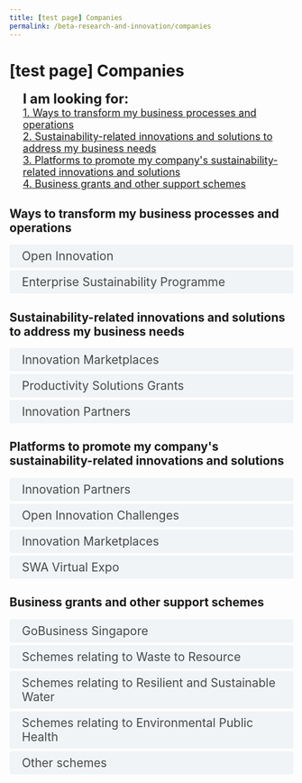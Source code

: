 ```yaml
---
title: [test page] Companies
permalink: /beta-research-and-innovation/companies
---  
```

<style>

input {
	display: none;
}
label {
	display: block;
	padding: 8px 22px;
	margin: 0 0 5px 0;
	cursor: pointor;
	background: #F0F4F6;
	border-radius: 3px;
	color: #484848;
	transition: ease .5s;
	font-size: 1.5em;
}

label:hover {
	background: #4a96b0;
	color: #FFF;
}

.accordion-content {
	/* background: #E2E5F6; */
	padding: 10px 0px 30px 30px;
	/* border: 1px solid #484848; */
	margin: 0 0 1px 0;
	border-radius: 3px;
}

input + label + .accordion-content {
	display: none;
}

input:checked + label + .accordion-content {
	display: none;
}

input:checked + label + .accordion-content {
	display: block;
}

</style>
<!-- End of accordion -->

<div class="container">

<h1><b>[test page] Companies</b></h1>
<ul><font size="+2"><b>I am looking for:</b></font>
    <br><font size="+1"><a href="#Transform_Process">1. Ways to transform my business processes and operations</a>
    <br><a href="#Innovation_Solutions">2. Sustainability-related innovations and solutions to address my business needs</a>
    <br><a href="#Promote_Platforms">3. Platforms to promote my company's sustainability-related innovations and solutions</a>    
    <br><a href="#Business_Grants">4. Business grants and other support schemes</a></font></ul>

<h2><a id="Transform_Process">Ways to transform my business processes and operations</a></h2>
<div>
	<input type="checkbox" id="title1"  /><label for="title1">Open Innovation</label>
	<div class="accordion-content">
        <ul><font size="+2">Try the open innovation process and resources on the <a href="https://www.openinnovation.sg">Open Innovation Platform</a></font></ul>
        <ul><font size="+2">Explore problem statements and proven solutions on the <a href="https://www.openinnovation.sg/find-solution">Discovery Engine</a></font></ul>
	</div>
	<input type="checkbox" id="title2"  /><label for="title2">Enterprise Sustainability Programme</label>
	<div class="accordion-content">
        <ul><font size="+2">Leverage the <a href="https://www.enterprisesg.gov.sg/grow-your-business/boost-capabilities/sustainability/enterprise-sustainability-programme">Enterprise Sustainability Programme</a> to build capabilities and capture opportunities in sustainability</font></ul>
        <ul><font size="+2">Key resources include:</font>
            <li><a href="https://www.enterprisesg.gov.sg/grow-your-business/boost-capabilities/sustainability/enterprise-sustainability-programme/esp-sustainability-courses">Sustainability Courses</a></li>
            <li><a href="https://www.enterprisesg.gov.sg/all-forms/sustainability-playbook-for-enterprises">Sustainability Playbook</a></li>
            <li><a href="https://unglobalcompact.sg/resources?index=b30184f8-c42f-4b15-b4e4-732dee89ef36#anchor">Decarbonisation Playbook</a></li>
            <li>Support for sustainability-related projects through <a href="https://www.enterprisesg.gov.sg/financial-support/enterprise-development-grant">Enterprise Development Grant</a></li>
            <li><a href="https://www.enterprisesg.gov.sg/financial-support/enterprise-financing-scheme---green">Enterprise Financing Scheme - Green</a></li>
        </ul>
	</div>
</div>
	
<h2 id="Innovation_Solutions">Sustainability-related innovations and solutions to address my business needs</h2>
<div>
	<input type="checkbox" id="title3"  /><label for="title3">Innovation Marketplaces</label>
	<div class="accordion-content">
        <ul><font size="+2">Explore innovations and solutions profiled on the <a href="https://www.ipi-singapore.org/innovation-marketplace">IPI Singapore Innovation Marketplace</a> and <a href="https://accm.sg">A*STAR Collaborative Commerce Marketplace</a></font></ul>
        <ul><font size="+2">Companies in the water space could explore the <a href="https://www.swadigiexpo.com">Singapore Water Association Virtual Expo</a></font></ul>
    </div>
	<input type="checkbox" id="title4"  /><label for="title4">Productivity Solutions Grants</label>
	<div class="accordion-content">
        <ul><font size="+2">Explore proven productivity solutions supported by the <a href="https://www.gobusiness.gov.sg/productivity-solutions-grant/all-psg-solutions">Productivity Solutions Grant</a>. You may be eligible for grant support depending on your industry classification (SSIC) and if you meet the eligibility criteria.</font></ul>
        <ul><font size="+2">Companies in the water space could explore the <a href="https://www.swadigiexpo.com">Singapore Water Association Virtual Expo (account required)</a></font></ul>
    </div>
	<input type="checkbox" id="title5"  /><label for="title5">Innovation Partners</label>
	<div class="accordion-content">
        <ul><font size="+2">Reach out to our <a href="/beta-research-and-innovation/key-partners">key innovation partners</a></font></ul>
    </div>
</div>

<h2 id="Promote_Platforms">Platforms to promote my company's sustainability-related innovations and solutions</h2>
<div>
	<input type="checkbox" id="title6"  /><label for="title6">Innovation Partners</label>
	<div class="accordion-content">
        <ul><font size="+2">Reach out to <a href="/beta-research-and-innovation/key-partners">partners in the innovation ecosystem</a></font>
            <li><a href="/beta-research-and-innovation/key-partners#Innovation_Catalysts">Key innovation partners IPI and the USS IEO</a></li>
            <li><a href="/beta-research-and-innovation/key-partners#Trade_Associations_and_Chambers">Trade associations and chambers</a></li>
            <li><a href="/beta-research-and-innovation/key-partners#Accelerators_and_Incubators">Accelerators and incubators</a></li></ul>
    </div>
	<input type="checkbox" id="title7"  /><label for="title7">Open Innovation Challenges</label>
	<div class="accordion-content">
        <ul><font size="+2">Respond to these <a href="https://www.openinnovationnetwork.gov.sg/innovation-challenges">on-going open innovation challenges and challenge statements</a></font></ul>
    </div>
	<input type="checkbox" id="title8"  /><label for="title8">Innovation Marketplaces</label>
	<div class="accordion-content">
        <ul><font size="+2">Profile your innovations and solutions on the <a href="https://www.ipi-singapore.org/innovation-marketplace">IPI Singapore Innovation Marketplace</a> and <a href="https://accm.sg">A*STAR Collaborative Commerce Marketplace</a></font></ul>
    </div>
	<input type="checkbox" id="title9"  /><label for="title9">SWA Virtual Expo</label>
	<div class="accordion-content">
        <ul><font size="+2">Companies in the water space could explore the <a href="https://www.swadigiexpo.com">Singapore Water Association Virtual Expo</a> platform (account required)</font></ul>
</div>

<h2><a id="Business_Grants">Business grants and other support schemes</a></h2>
<div>
	<input type="checkbox" id="title10"  /><label for="title10">GoBusiness Singapore</label>
	<div class="accordion-content">
        <ul><font size="+2">Information about the available government schemes to assist and support businesses are on the <a href="https://www.gobusiness.gov.sg/gov-assist">GoBusiness Singapore website</a></font></ul>
	</div>
	<input type="checkbox" id="title11"  /><label for="title11">Schemes relating to Waste to Resource</label>
	<div class="accordion-content">
        <ul><li><a href="https://www.nea.gov.sg/industry-transformation-map/innovation-calls-and-request-for-proposals">Innovation calls and request for proposals for industry solutions</a></li>
        <li><a href="https://www.nea.gov.sg/industry-transformation-map/intensify-innovation-and-technology-adoption/regulatory-sandbox">Regulatory sandbox</a> under the <a href="https://www.nea.gov.sg/industry-transformation-map/environmental-services-industry-transformation-map">Environmental Services Industry Transformation Map</a></li>
        <li><a href="https://www.nea.gov.sg/industry-transformation-map/intensify-innovation-and-technology-adoption/incubate">Innovating and Curating Better Automation and Technologies for Environmental Services (INCUBATE) Programme</a></li></ul>
    </div>
    <input type="checkbox" id="title12"  /><label for="title12">Schemes relating to Resilient and Sustainable Water</label>
	<div class="accordion-content">
        <ul><li><a href="https://www.pub.gov.sg/innovationchallenge">PUB Global Innovation Challenge</a></li>
        <li><a href="https://www.pub.gov.sg/globalhydrohub/funding/livinglab">Living Lab (Water) Scheme</a></li>
        <li><a href="https://www.pub.gov.sg/research/industrialwatersolutions/funding">Industrial Water Solutions Demonstration Fund (IWSDF)</a></li></ul>
	</div>
    <input type="checkbox" id="title13"  /><label for="title13">Schemes relating to Environmental Public Health</label>
	<div class="accordion-content">
        <ul><li><a href="https://www.nea.gov.sg/industry-transformation-map/innovation-calls-and-request-for-proposals">Innovation calls and request for proposals for industry solutions</a></li>
        <li><a href="https://www.nea.gov.sg/industry-transformation-map/intensify-innovation-and-technology-adoption/regulatory-sandbox">Regulatory sandbox</a> under the <a href="https://www.nea.gov.sg/industry-transformation-map/environmental-services-industry-transformation-map">Environmental Services Industry Transformation Map</a></li>
        <li><a href="https://www.nea.gov.sg/industry-transformation-map/intensify-innovation-and-technology-adoption/incubate">Innovating and Curating Better Automation and Technologies for Environmental Services (INCUBATE) Programme</a></li></ul>
	</div>
	<input type="checkbox" id="title14"  /><label for="title14">Other schemes</label>
	<div class="accordion-content">
        <ul><font size="+2">You may also be interested in the following schemes:</font>
            <li><a href="https://www.mse.gov.sg/sgecofund">SG Eco Fund</a></li>
            <li><a href="https://www.nea.gov.sg/programmes-grants">NEA Programmes and Grants</a> - for info on NEA-administered schemes, grants, and awards</li>
            <li>PUB Programmes and Grants - for info on the <a href="https://www.pub.gov.sg/research/industrialwatersolutions/funding">Industrial Water Solutions Demonstration Fund</a> and <a href="https://www.pub.gov.sg/savewater/atwork/efficiencymeasures">Water Efficiency Fund</a></li>
            <li>SFA Programmes and Grants - for info on the <a href="https://www.sfa.gov.sg/food-farming/funding-schemes/act-fund">Agri-Food Cluster Transformation Fund</a></li></ul>
	</div>
</div>